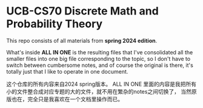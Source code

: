 # UCB-CS70 Discrete Math and Probability Theory

This repo consists of all materials from **spring 2024 edition**.

What's inside **ALL IN ONE** is the resulting files that I've consolidated all the smaller files into one big file corresponding to the topic,
so I don't have to switch between cumbersome notes, 
and of course the original is there, 
it's totally just that I like to operate in one document.

这个仓库的所有内容来自2024 spring版本。
ALL IN ONE 里面的内容是我把所有小的文件整合成对应专题的大的文件，就不用在繁杂的notes之间切换了，
当然原版也在，完全只是我喜欢在一个文档里操作而已。
